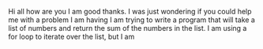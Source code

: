 Hi all how are you
I am good thanks. I was just wondering if you could help me with a problem I am having
I am trying to write a program that will take a list of numbers and return the sum of the
numbers in the list. I am using a for loop to iterate over the list, but I am
